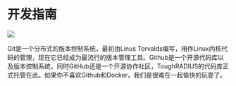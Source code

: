 
# 开发指南

![][image-1]

Git是一个分布式的版本控制系统，最初由Linus Torvalds编写，用作Linux内核代码的管理，现在它已经成为最流行的版本管理工具。Github是一个开源代码库以及版本控制系统，同时GitHub还是一个开源协作社区，ToughRADIUS的代码库正式托管在此。如果你不喜欢Github和Docker，我们是很难在一起愉快的玩耍了。

[image-1]:	../imgs/developer.jpg